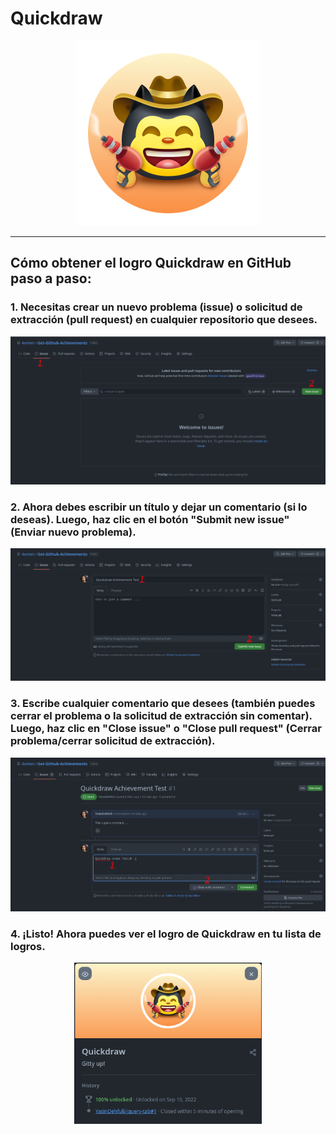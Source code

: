 # Quickdraw

<div align="center"  >

<img width="296" src="../badges/Quickdraw.png" alt="QuickDraw-Pin">
</div>

<hr>

## Cómo obtener el logro Quickdraw en GitHub paso a paso:

### 1. Necesitas crear un nuevo problema (issue) o solicitud de extracción (pull request) en cualquier repositorio que desees.

<div align="center">
<img width="700" src="../img/quickdraw/quickdraw-step1.png" alt="quickdraw-step1.png">
</div>

### 2. Ahora debes escribir un título y dejar un comentario (si lo deseas). Luego, haz clic en el botón "Submit new issue" (Enviar nuevo problema).

<div align="center">
<img width="700" src="../img/quickdraw/quickdraw-step2.png" alt="quickdraw-step2.png">
</div>

### 3. Escribe cualquier comentario que desees (también puedes cerrar el problema o la solicitud de extracción sin comentar). Luego, haz clic en "Close issue" o "Close pull request" (Cerrar problema/cerrar solicitud de extracción).

<div align="center">
<img width="700" src="../img/quickdraw/quickdraw-step3.png" alt="quickdraw-step3.png">
</div>

### 4. ¡Listo! Ahora puedes ver el logro de Quickdraw en tu lista de logros.

<div align="center">
<img width="300" src="../img/quickdraw/quickdraw-step4.png" alt="quickdraw-step4.png">
</div>
